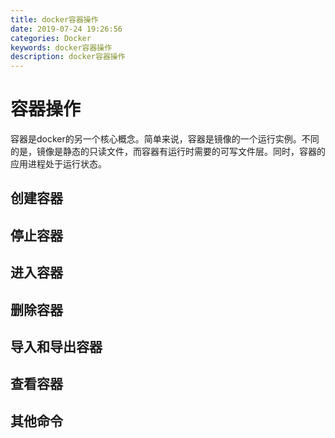 ```yaml
---
title: docker容器操作
date: 2019-07-24 19:26:56
categories: Docker
keywords: docker容器操作
description: docker容器操作
---
```


# 容器操作

容器是docker的另一个核心概念。简单来说，容器是镜像的一个运行实例。不同的是，镜像是静态的只读文件，而容器有运行时需要的可写文件层。同时，容器的应用进程处于运行状态。

## 创建容器

## 停止容器

## 进入容器

## 删除容器

## 导入和导出容器

## 查看容器

## 其他命令 

